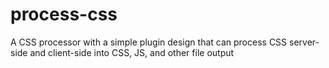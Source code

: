 # process-css

A CSS processor with a simple plugin design that can process CSS server-side and client-side into CSS, JS, and other file output
